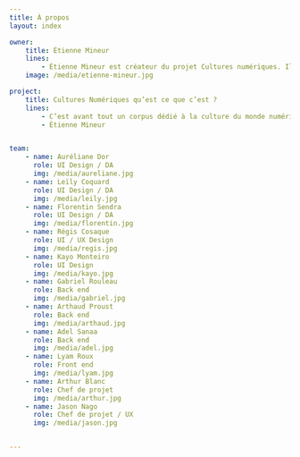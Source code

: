 ```yaml
---
title: À propos
layout: index

owner:
    title: Étienne Mineur
    lines:
        - Étienne Mineur est créateur du projet Cultures numériques. Il est un designer, éditeur et enseignant français, dont le travail est axé sur les relations entre graphisme et interactivité. Il a enseigné à l'école des Gobelins, à l'école Louis Lumière (maître de conférence) à l'École européenne supérieure d'art de Bretagne, à la Head à Genève (professeur invité) et dans son ancienne école l'Ensad. Il est aussi l’inventeur de nombreux brevets dans le domaine de l’interaction tangible.
    image: /media/etienne-mineur.jpg

project:
    title: Cultures Numériques qu’est ce que c’est ?
    lines:
        - C’est avant tout un corpus dédié à la culture du monde numérique. Vous y trouverez toutes les ressources et le savoir qu’Étienne a pu accumuler tout au long de son parcours en tant que créateur, designer, Directeur artistique, et maintenant enseignant. L’objectif étant de donner accès à cette culture à un grand nombre d’étudiants, de non-initiés et de spécialistes du numérique. C’est en collaboration avec Arnaud Levy, ainsi que les étudiants de la formation MMI de l’IUT Bordeaux Montaigne que ce site est imaginé, designé et développé. Approfondissez, apprenez et contribuez aux sujets de votre choix.
        - Étienne Mineur


team:
    - name: Auréliane Dor
      role: UI Design / DA
      img: /media/aureliane.jpg
    - name: Leïly Coquard
      role: UI Design / DA
      img: /media/leily.jpg
    - name: Florentin Sendra
      role: UI Design / DA
      img: /media/florentin.jpg
    - name: Régis Cosaque
      role: UI / UX Design
      img: /media/regis.jpg
    - name: Kayo Monteiro
      role: UI Design
      img: /media/kayo.jpg
    - name: Gabriel Rouleau
      role: Back end
      img: /media/gabriel.jpg
    - name: Arthaud Proust
      role: Back end
      img: /media/arthaud.jpg
    - name: Adel Sanaa
      role: Back end
      img: /media/adel.jpg
    - name: Lyam Roux
      role: Front end
      img: /media/lyam.jpg
    - name: Arthur Blanc
      role: Chef de projet
      img: /media/arthur.jpg
    - name: Jason Nago
      role: Chef de projet / UX
      img: /media/jason.jpg


---
```

